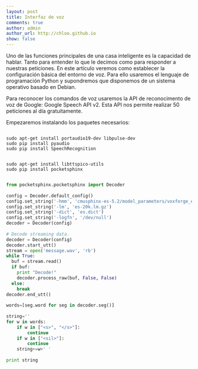 ```yaml
---
layout: post
title: Interfaz de voz
comments: true
author: admin
author_url: http://chloe.github.io
show: false
---
```


Uno de las funciones principales de una casa inteligente es la capacidad de hablar. Tanto para entender lo que le decimos como para responder a nuestras peticiones. En este artículo veremos como establecer la configuración básica del entorno de voz. Para ello usaremos el lenguaje de programación Python y supondremos que disponemos de un sistema operativo basado en Debian.

Para reconocer los comandos de voz usaremos la API de reconocimento de voz de Google: Google Speech API v2. Esta API nos permite realizar 50 peticiones al día gratuitamente. 

Empezaremos instalando los paquetes necesarios:

```shell

sudo apt-get install portaudio19-dev libpulse-dev
sudo pip install pyaudio
sudo pip install SpeechRecognition
```


```shell

sudo apt-get install libttspico-utils
sudo pip install pocketsphinx
```

```python                                                                              

from pocketsphinx.pocketsphinx import Decoder                                    
                                                                                 
config = Decoder.default_config()                                                
config.set_string('-hmm', 'cmusphinx-es-5.2/model_parameters/voxforge_es_sphinx.cd_ptm_4000')
config.set_string('-lm', 'es-20k.lm.gz')                                         
config.set_string('-dict', 'es.dict')                                            
config.set_string('-logfn', '/dev/null')                                         
decoder = Decoder(config)                                                        
                                                                                 
# Decode streaming data.                                                         
decoder = Decoder(config)                                                        
decoder.start_utt()                                                              
stream = open('message.wav', 'rb')                                               
while True:                                                                      
  buf = stream.read()                                                            
  if buf:                                                                        
    print "Decode!"                                                              
    decoder.process_raw(buf, False, False)                                       
  else:                                                                          
    break                                                                        
decoder.end_utt()                                                                
                                                                                 
words=[seg.word for seg in decoder.seg()]                                        
                                                                                 
string=''                                                                        
for w in words:                                                                  
    if w in ["<s>", "</s>"]:                                                     
        continue                                                                 
    if w in ["<sil>"]:                                                           
        continue                                                                 
    string+=w+' '                                                                
                                                                                 
print string                                                                     
             
```

